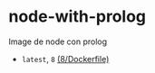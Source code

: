 # node-with-prolog
Image de node con prolog

- `latest`, `8` [(8/Dockerfile)](https://github.com/mvochoa/node-with-prolog/blob/master/8/Dockerfile)